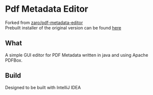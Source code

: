 # Pdf Metadata Editor

Forked from [zaro/pdf-metadata-editor](https://github.com/zaro/pdf-metadata-editor)  
Prebuilt installer of the original version can be found [here](http://broken-by.me/pdf-metadata-editor/)


## What

A simple GUI editor for PDF Metadata written in java and using Apache PDFBox.

## Build

Designed to be built with IntelliJ IDEA

